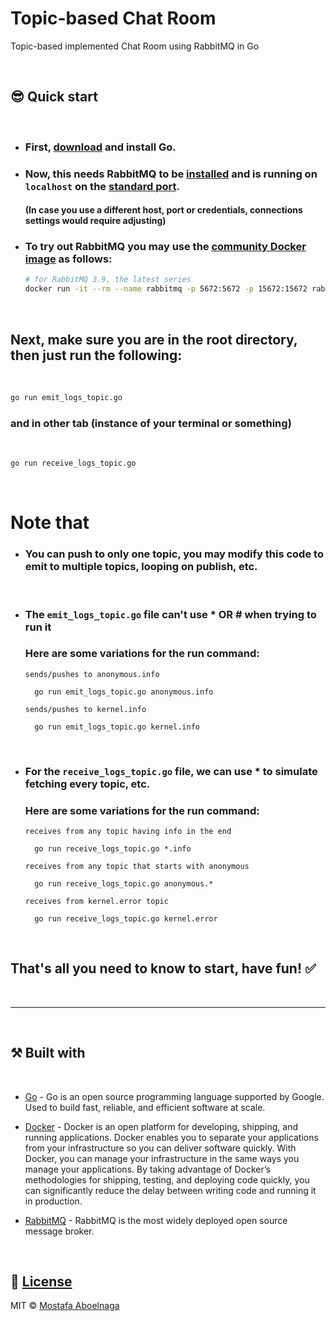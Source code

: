 # Topic-based Chat Room
 Topic-based implemented Chat Room using RabbitMQ in Go


<br>

## 😎 **Quick start**

<br>

* ###  First, [download](https://go.dev/dl/) and install **Go**.

* ###  Now, this needs RabbitMQ to be [installed](https://www.rabbitmq.com/download.html) and is running on `localhost` on the [standard port](https://www.rabbitmq.com/networking.html#ports). 

    #### (In case you use a different host, port or credentials, connections settings would require adjusting)

* ### To try out RabbitMQ you may use the [community Docker image](https://registry.hub.docker.com/_/rabbitmq/) as follows:
    ```bash
    # for RabbitMQ 3.9, the latest series
    docker run -it --rm --name rabbitmq -p 5672:5672 -p 15672:15672 rabbitmq:3.9-management
    ```

<br>

## Next, make sure you are in the root directory, then just run the following:

<br>

```bash
go run emit_logs_topic.go
```
### and in other tab (instance of your terminal or something)

<br>

```bash
go run receive_logs_topic.go
```

<br>

# Note that

* ### You can push to **only one topic**, you may modify this code to emit to multiple topics, looping on publish, etc.

<br>

* ### **The `emit_logs_topic.go` file can't use** \* OR \# when trying to run it
    ### Here are some variations for the run command:
    `sends/pushes to anonymous.info`

        go run emit_logs_topic.go anonymous.info

    `sends/pushes to kernel.info`
    
        go run emit_logs_topic.go kernel.info

<br>

* ### **For the `receive_logs_topic.go` file**, we can use \* to simulate fetching every topic, etc.
    ### Here are some variations for the run command:
    `receives from any topic having info in the end`

        go run receive_logs_topic.go *.info

    `receives from any topic that starts with anonymous`

        go run receive_logs_topic.go anonymous.*

    `receives from kernel.error topic`

        go run receive_logs_topic.go kernel.error

<br>



## That's all you need to know to start, have fun! ✅

<br>


---

<br>

##  ⚒️ **Built with**

<br>


- [Go](https://go.dev/) - Go is an open source programming language supported by Google. Used to build fast, reliable, and efficient software at scale.

- [Docker](https://docs.docker.com/get-docker/) - Docker is an open platform for developing, shipping, and running applications. Docker enables you to separate your applications from your infrastructure so you can deliver software quickly. With Docker, you can manage your infrastructure in the same ways you manage your applications. By taking advantage of Docker’s methodologies for shipping, testing, and deploying code quickly, you can significantly reduce the delay between writing code and running it in production.

- [RabbitMQ](https://www.rabbitmq.com/download.html) - RabbitMQ is the most widely deployed open source message broker.

<br> 


## 🚩 [License](https://github.com/mostafa-aboelnaga/Topic-based-Chat-Room/blob/main/LICENSE)

MIT © [Mostafa Aboelnaga](https://github.com/mostafa-aboelnaga/)


